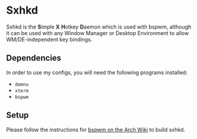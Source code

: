 # Sxhkd

Sxhkd is the **S**imple **X** **H**otkey **D**aemon which is used with bspwm, although it can be used with any Window Manager or Desktop Environment to allow WM/DE-independent key bindings.

## Dependencies

In order to use my configs, you will need the following programs installed:

- `demnu`
- `xterm`
- `bspwm`

## Setup

Please follow the instructions for [bspwm on the Arch Wiki](https://wiki.archlinux.org/index.php/Bspwm) to build sxhkd.

